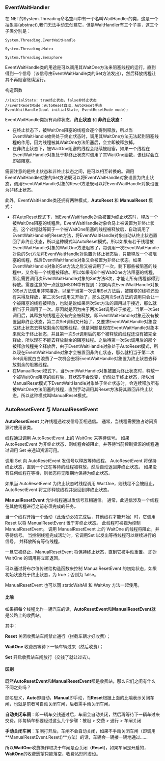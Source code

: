 ### EventWaitHandler

在.NET的System.Threading命名空间中有一个名叫WaitHandler的类，这是一个抽象类(abstract),我们无法手动去创建它，但是WaitHandler有三个子类，这三个子类分别是：

```
System.Threading.EventWaitHandle

System.Threading.Mutex

System.Threading.Semaphore
```

EventWaitHandle类的用途是可以调用其WaitOne方法来阻塞线程的运行，直到得到一个信号（该信号由EventWaitHandle类的Set方法发出），然后释放线程让其不再阻塞继续运行。

构造函数

```
//initialState: true终止状态，false非终止状态
//EventResetMode：AutoReset自动，AutoReset手动
EventWaitHandle(bool initialState, EventResetMode mode);
```

EventWaitHandle类拥有两种状态，**终止状态** 和 **非终止状态**：

- 在终止状态下，被WaitOne阻塞的线程会逐个得到释放，所以当EventWaitHandle始终处于终止状态时，调用其WaitOne方法无法起到阻塞线程的作用，因为线程被其WaitOne方法阻塞后，会立即被释放掉。
- 在非终止状态下，被WaitOne阻塞的线程会继续被阻塞，如果一个线程在EventWaitHandle对象处于非终止状态时调用了其WaitOne函数，该线程会立即被阻塞。

需要注意的是终止状态和非终止状态之间，是可以相互转换的。调用EventWaitHandle对象的Set方法既可以将EventWaitHandle对象设置为终止状态，调用EventWaitHandle对象的Reset方法既可以将EventWaitHandle对象设置为非终止状态。

此外，EventWaitHandle类还拥有两种模式，**AutoReset** 和 **ManualReset** 模式：

- 在AutoReset模式下，当EventWaitHandle对象被置为终止状态时，释放一个被WaitOne阻塞的线程后，EventWaitHandle对象会马上被设置为非终止状态，这个过程就等同于一个被WaitOne阻塞的线程被释放后，自动调用了EventWaitHandle的Reset方法，将EventWaitHandle对象自动从终止状态置回了非终止状态，所以这种模式叫AutoReset模式。所以如果有若干线程被EventWaitHandle对象的WaitOne方法阻塞了，每调用一次EventWaitHandle对象的Set方法将EventWaitHandle对象置为终止状态后，只能释放一个被阻塞的线程，然后EventWaitHandle对象又会被置为非终止状态。如果EventWaitHandle对象的Set方法之后又被调用了一次，剩下那些被阻塞的线程中，又会有一个线程被释放。所以如果有8个被WaitOne方法阻塞的线程，那么需要调用次EventWaitHandle对象的Set方法8次，才能让所有线程都得到释放。需要注意的一点就是MSDN中有提到：如果两次EventWaitHandle对象的Set方法调用非常接近，以至于当第一次调用Set方法后，被阻塞的线程还没有来得及释放，第二次Set调用又开始了，那么这两次Set方法的调用只会让一个被阻塞的线程被释放，也就是说如果两次Set方法的调用过于接近，那么就相当于只调用了一次。原因就是因为由于两次Set调用过于接近，当第一次Set调用后，其释放的线程还没有完全被释放，即EventWaitHandle对象还没有被置回非终止状态，第二次Set调用又开始了，又要求EventWaitHandle对象变成终止状态去释放剩余的阻塞线程，但是问题是现在EventWaitHandle对象本来就处于终止状态，并且第一次Set调用后的那个被释放的线程还没有被完全释放，所以现在不能去释放剩余的阻塞线程。之后待第一次Set调用后的那个被释放线程完全释放后，由于EventWaitHandle对象处于AutoReset模式，所以现在EventWaitHandle对象才会被置回非终止状态，那么就相当于第二次Set调用就白白浪费了一次机会去将EventWaitHandle对象置为终止状态去释放剩余的阻塞线程。
- 在ManualReset模式下，当EventWaitHandle对象被置为终止状态时，释放一个被WaitOne阻塞的线程后，其状态不会改变，仍然处于终止状态，所以当ManualReset模式下EventWaitHandle对象处于终止状态时，会连续释放所有被WaitOne方法阻塞的线程，直到手动调用其Reset方法将其置回非终止状态。所以这种模式叫ManualReset模式。

### AutoResetEvent 与 ManualResetEvent

**AutoResetEvent** 允许线程通过发信号互相通信。 通常，当线程需要独占访问资源时使用该类。

线程通过调用 AutoResetEvent 上的 WaitOne 来等待信号。 如果 AutoResetEvent 为非终止状态，则线程会被阻止，并等待当前控制资源的线程通过调用 Set 来通知资源可用。

调用 Set 向 AutoResetEvent 发信号以释放等待线程。 AutoResetEvent 将保持终止状态，直到一个正在等待的线程被释放，然后自动返回非终止状态。 如果没有任何线程在等待，则状态将无限期地保持为终止状态。

如果当 AutoResetEvent 为终止状态时线程调用 WaitOne，则线程不会被阻止。 AutoResetEvent 将立即释放线程并返回到非终止状态。

**ManualResetEvent** 允许线程通过发信号互相通信。 通常，此通信涉及一个线程在其他线程进行之前必须完成的任务。

当一个线程开始一个活动（此活动必须完成后，其他线程才能开始）时，它调用 Reset 以将 ManualResetEvent 置于非终止状态。 此线程可被视为控制 ManualResetEvent。 调用 ManualResetEvent 上的 WaitOne 的线程将阻止，并等待信号。 当控制线程完成活动时，它调用Set 以发出等待线程可以继续进行的信号。 并释放所有等待线程。

一旦它被终止，ManualResetEvent 将保持终止状态，直到它被手动重置。 即对 WaitOne 的调用将立即返回。

可以通过将布尔值传递给构造函数来控制 ManualResetEvent 的初始状态，如果初始状态处于终止状态，为 true；否则为 false。

ManualResetEvent 也可以同 staticWaitAll 和 WaitAny 方法一起使用。

#### 比喻

如果把每个线程比作一辆汽车的话，**AutoResetEvent**和**ManualResetEvent**就是公路上的收费站。

其中：

**Reset** 关闭收费站车闸禁止通行（拦截车辆才好收费）；

**WaitOne** 收费员等待下一辆车辆过来（然后收费）；

**Set**    开启收费站车闸放行（交钱了就让过去）。 

#### 区别

既然**AutoResetEvent**和**ManualResetEvent**都是收费站，那么它们之间有什么不同之处吗？

顾名思义，**Auto**即自动，**Manual**即手动，而**Reset**根据上面的比喻表示关闭车闸，也就是前者可自动关闭车闸，后者需手动关闭车闸。

**自动关闭车闸**：即一辆车交钱通过后，车闸会自动关闭，然后再等待下一辆车过来交费。即每辆车都要经过这么几个步骤：被阻 > 交费 > 通行 > 车闸关闭

**手动关闭车闸**：车闸打开后，车闸不会自动关闭，如果不手动关闭车闸（即调用**ManualResetEvent.Reset()**方法）的话，车辆会一辆接一辆地通过…… 

所以**WaitOne**收费操作取决于车闸是否关闭（**Reset**)，如果车闸是开启的，**WaitOne**的收费愿望只能落空，收费站形同虚设。
